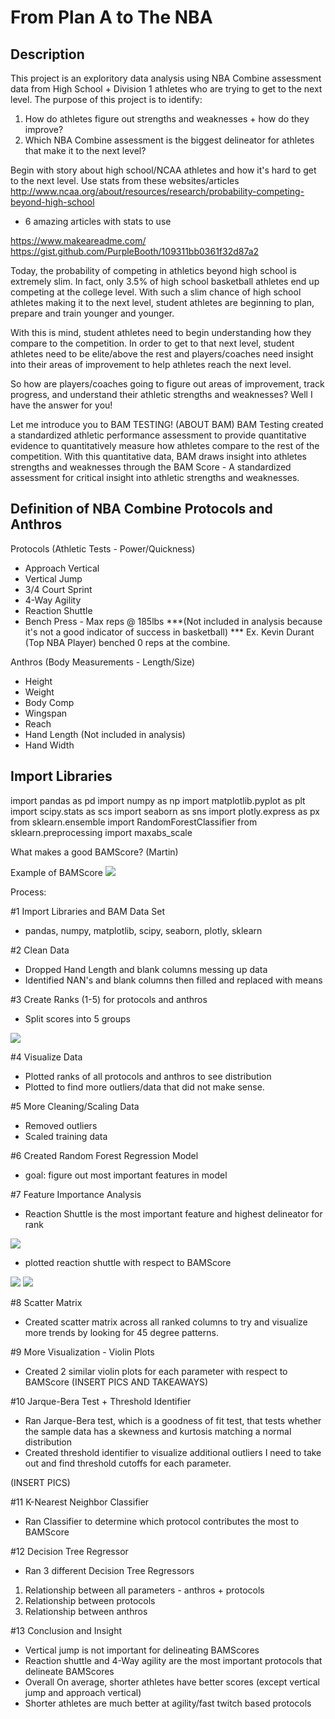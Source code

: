 # From Plan A to The NBA

## Description

This project is an exploritory data analysis using NBA Combine assessment data from High School + Division 1 athletes who are trying to get to the next level. The purpose of this project is to identify:

1) How do athletes figure out strengths and weaknesses + how do they improve?
2) Which NBA Combine assessment is the biggest delineator for athletes that make it to the next level? 

Begin with story about high school/NCAA athletes and how it's hard to get to the next level.
Use stats from these websites/articles
http://www.ncaa.org/about/resources/research/probability-competing-beyond-high-school

- 6 amazing articles with stats to use

https://www.makeareadme.com/
https://gist.github.com/PurpleBooth/109311bb0361f32d87a2

Today, the probability of competing in athletics beyond high school is extremely slim. In fact, only 3.5% of high school basketball athletes end up competing at the college level. With such a slim chance of high school athletes making it to the next level, student athletes are beginning to plan, prepare and train younger and younger.

With this is mind, student athletes need to begin understanding how they compare to the competition. In order to get to that next level, student athletes need to be elite/above the rest and players/coaches need insight into their areas of improvement to help athletes reach the next level.

So how are players/coaches going to figure out areas of improvement, track progress, and understand their athletic strengths and weaknesses? Well I have the answer for you! 

Let me introduce you to BAM TESTING!
(ABOUT BAM)
BAM Testing created a standardized athletic performance assessment to provide quantitative evidence to quantitatively measure how athletes compare to the rest of the competition. With this quantitative data, BAM draws insight into athletes strengths and weaknesses through the BAM Score - A standardized assessment for critical insight into athletic strengths and weaknesses.




## Definition of NBA Combine Protocols and Anthros

Protocols (Athletic Tests - Power/Quickness)
- Approach Vertical
- Vertical Jump
- 3/4 Court Sprint
- 4-Way Agility
- Reaction Shuttle
- Bench Press - Max reps @ 185lbs
***(Not included in analysis because it's not a good indicator of success in basketball)
*** Ex. Kevin Durant (Top NBA Player) benched 0 reps at the combine.

Anthros (Body Measurements - Length/Size)
- Height
- Weight
- Body Comp
- Wingspan
- Reach
- Hand Length (Not included in analysis)
- Hand Width


## Import Libraries

import pandas as pd
import numpy as np
import matplotlib.pyplot as plt
import scipy.stats as scs
import seaborn as sns
import plotly.express as px
from sklearn.ensemble import RandomForestClassifier
from sklearn.preprocessing import maxabs_scale


What makes a good BAMScore?
(Martin)

Example of BAMScore
<img src="images/Bamscore.png"/>


Process:

#1 Import Libraries and BAM Data Set
- pandas, numpy, matplotlib, scipy, seaborn, plotly, sklearn

#2 Clean Data
- Dropped Hand Length and blank columns messing up data
- Identified NAN's and blank columns then filled and replaced with means

#3 Create Ranks (1-5) for protocols and anthros
- Split scores into 5 groups

<img src="images/App_vert_rank.png"/>

#4 Visualize Data
- Plotted ranks of all protocols and anthros to see distribution
- Plotted to find more outliers/data that did not make sense.

#5 More Cleaning/Scaling Data
- Removed outliers
- Scaled training data

#6 Created Random Forest Regression Model
- goal: figure out most important features in model

#7 Feature Importance Analysis
- Reaction Shuttle is the most important feature and highest delineator for rank

<img src="images/feature_imp.png"/>

- plotted reaction shuttle with respect to BAMScore

<img src="images/violin_plot_0.png"/>

<img src="images/lmplot_reaction_shuttle.png"/>


#8 Scatter Matrix
- Created scatter matrix across all ranked columns to try and visualize more trends by looking for 45 degree patterns.

#9 More Visualization - Violin Plots
- Created 2 similar violin plots for each parameter with respect to BAMScore
(INSERT PICS AND TAKEAWAYS)

#10 Jarque-Bera Test + Threshold Identifier
- Ran Jarque-Bera test, which is a goodness of fit test, that tests whether the sample data has a skewness and kurtosis matching a normal distribution
- Created threshold identifier to visualize additional outliers I need to take out and find threshold cutoffs for each parameter.

(INSERT PICS)

#11 K-Nearest Neighbor Classifier
- Ran Classifier to determine which protocol contributes the most to BAMScore

#12 Decision Tree Regressor
- Ran 3 different Decision Tree Regressors
1) Relationship between all parameters - anthros + protocols
2) Relationship between protocols
3) Relationship between anthros

#13 Conclusion and Insight
- Vertical jump is not important for delineating BAMScores
- Reaction shuttle and 4-Way agility are the most important protocols that delineate BAMScores
- Overall On average, shorter athletes have better scores (except vertical jump and approach vertical)
- Shorter athletes are much better at agility/fast twitch based protocols



